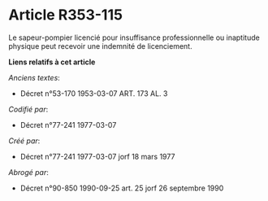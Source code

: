 # Article R353-115

Le sapeur-pompier licencié pour insuffisance professionnelle ou inaptitude physique peut recevoir une indemnité de
licenciement.

**Liens relatifs à cet article**

_Anciens textes_:

  - Décret n°53-170 1953-03-07 ART. 173 AL. 3

_Codifié par_:

  - Décret n°77-241 1977-03-07

_Créé par_:

  - Décret n°77-241 1977-03-07 jorf 18 mars 1977

_Abrogé par_:

  - Décret n°90-850 1990-09-25 art. 25 jorf 26 septembre 1990
